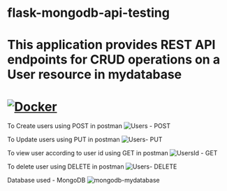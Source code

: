 # flask-mongodb-api-testing
# This application provides REST API endpoints for CRUD operations on a User resource in mydatabase 
# [![Docker](https://img.shields.io/badge/-Docker-2496ED?logo=docker&logoColor=white)](https://www.docker.com/)


To Create users using POST in postman
![Users - POST](https://github.com/Tanish1301/flask-mongodb-api-testing/assets/86621944/663e50a6-d43d-45de-b83f-09dbc3c064ef)

To Update users using PUT in postman
![Users- PUT](https://github.com/Tanish1301/flask-mongodb-api-testing/assets/86621944/65882bd5-18fd-4b2f-bd73-2c95c49afcb9)

To view user according to user id using GET in postman
![UsersId - GET](https://github.com/Tanish1301/flask-mongodb-api-testing/assets/86621944/b900c33b-f1f2-42e6-a091-8042cc6d8f0e)

To delete user using DELETE in postman
![Users- DELETE](https://github.com/Tanish1301/flask-mongodb-api-testing/assets/86621944/308df30e-2dbd-4108-8901-534499cd68b8)

Database used - MongoDB
![mongodb-mydatabase](https://github.com/Tanish1301/flask-mongodb-api-testing/assets/86621944/d6ff401e-c431-47e0-82ee-ca59a8b9635e)

